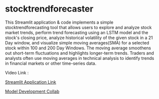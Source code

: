 # stocktrendforecaster
This Streamlit application & code implements a simple stocktrendforecasting tool that allows users to explore and analyze stock market trends, perform trend forecasting using an LSTM model and the stock's closing price, analyze historical volatility of the given stock in a 21 Day window, and visualize simple moving averages(SMA) for a selected stock within 100 and 200 Day Windows. The moving average smoothens out short-term fluctuations and highlights longer-term trends. Traders and analysts often use moving averages in technical analysis to identify trends in financial markets or other time-series data.

Video Link :  <br /> 

[Streamlit Application Link](https://stocktrendforecastery.streamlit.app/)  <br /> 

[Model Development Collab](https://colab.research.google.com/drive/15SxY-8mcUolcxDaMdQmcssatn0m2Ted0#scrollTo=D-bvST_r5PMu)   <br /> 

